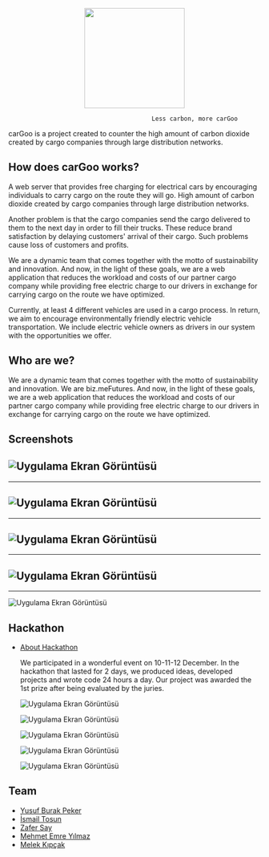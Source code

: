 <p align="center">
  <img src="https://raw.githubusercontent.com/biz-meFutures/carGoo/master/static/img/cangooYesil.png" width=200 />
</p>

                                            Less carbon, more carGoo 


                                                 

carGoo is a project created to counter the high amount of carbon dioxide created by cargo companies through large distribution networks.

##  How does carGoo works?

A web server that provides free charging for electrical cars by encouraging individuals to carry cargo on the route they will go. High amount of carbon dioxide created by cargo companies through large distribution networks.

Another problem is that the cargo companies send the cargo delivered to them to the next day in order to fill their trucks. These reduce brand satisfaction by delaying customers' arrival of their cargo. Such problems cause loss of customers and profits.

We are a dynamic team that comes together with the motto of sustainability and innovation. And now, in the light of these goals, we are a web application that reduces the workload and costs of our partner cargo company while providing free electric charge to our drivers in exchange for carrying cargo on the route we have optimized.

Currently, at least 4 different vehicles are used in a cargo process. In return, we aim to encourage environmentally friendly electric vehicle transportation. We include electric vehicle owners as drivers in our system with the opportunities we offer.

##  Who are we?

We are a dynamic team that comes together with the motto of sustainability and innovation. We are biz.meFutures. And now, in the light of these goals, we are a web application that reduces the workload and costs of our partner cargo company while providing free electric charge to our drivers in exchange for carrying cargo on the route we have optimized.

## Screenshots

![Uygulama Ekran Görüntüsü](https://raw.githubusercontent.com/biz-meFutures/carGoo/master/Slides/Screenshot_3.png)
---

---

![Uygulama Ekran Görüntüsü](https://raw.githubusercontent.com/biz-meFutures/carGoo/master/Slides/Screenshot_4.png)
---

---

![Uygulama Ekran Görüntüsü](https://raw.githubusercontent.com/biz-meFutures/carGoo/master/Slides/Screenshot_5.png)
---

---

![Uygulama Ekran Görüntüsü](https://raw.githubusercontent.com/biz-meFutures/carGoo/master/Slides/Screenshot_6.png)
---

---

![Uygulama Ekran Görüntüsü](https://raw.githubusercontent.com/biz-meFutures/carGoo/master/Slides/logos.png)

##  Hackathon

- [About Hackathon](https://www.hackathon.mercedes-benz.com.tr/)

  We participated in a wonderful event on 10-11-12 December. In the hackathon that lasted for 2 days, we produced ideas, developed projects and wrote code 24 hours a day. Our project was awarded the 1st prize after being evaluated by the juries.

  ![Uygulama Ekran Görüntüsü](https://media-exp1.licdn.com/dms/image/C4D22AQFC_h4VwBKlFg/feedshare-shrink_2048_1536/0/1639338873305?e=1642636800&v=beta&t=pjKL_wiIcRIRePcwy_NDKaS6WeoH2_SeYHYVrKcW6XY)

  ![Uygulama Ekran Görüntüsü](https://media-exp1.licdn.com/dms/image/C4D22AQEkCbXPyEqFDg/feedshare-shrink_2048_1536/0/1639338873452?e=1642636800&v=beta&t=8ILVOJ9MCYlaaihmCCX3GlIC0yPHyxQ1WrB2W-7GTHw)

  ![Uygulama Ekran Görüntüsü](https://raw.githubusercontent.com/biz-meFutures/carGoo/master/Slides/Photier_14122021_165912.jpg)

  ![Uygulama Ekran Görüntüsü](https://raw.githubusercontent.com/biz-meFutures/carGoo/master/Slides/Photier_14122021_165910-1.jpg)

  ![Uygulama Ekran Görüntüsü](https://raw.githubusercontent.com/biz-meFutures/carGoo/master/Slides/Photier_14122021_165902.jpg)

## Team

- [Yusuf Burak Peker](https://www.github.com/pkryusuf)   
- [İsmail Tosun](https://www.github.com/IsmailTosunTnyl)
- [Zafer Say](https://github.com/zafers-say)
- [Mehmet Emre Yılmaz](https://github.com/)
- [Melek Kıpçak](https://github.com/)

